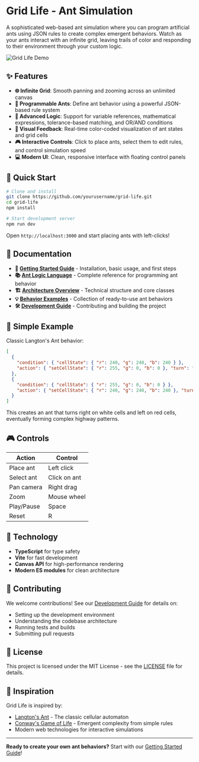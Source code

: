 # Grid Life - Ant Simulation

A sophisticated web-based ant simulation where you can program artificial ants using JSON rules to create complex emergent behaviors. Watch as your ants interact with an infinite grid, leaving trails of color and responding to their environment through your custom logic.

![Grid Life Demo](https://via.placeholder.com/800x400/2d3748/ffffff?text=Grid+Life+Demo)

## ✨ Features

- **🌐 Infinite Grid**: Smooth panning and zooming across an unlimited canvas
- **🤖 Programmable Ants**: Define ant behavior using a powerful JSON-based rule system
- **🧠 Advanced Logic**: Support for variable references, mathematical expressions, tolerance-based matching, and OR/AND conditions
- **🎨 Visual Feedback**: Real-time color-coded visualization of ant states and grid cells
- **🎮 Interactive Controls**: Click to place ants, select them to edit rules, and control simulation speed
- **💻 Modern UI**: Clean, responsive interface with floating control panels

## 🚀 Quick Start

```bash
# Clone and install
git clone https://github.com/yourusername/grid-life.git
cd grid-life
npm install

# Start development server
npm run dev
```

Open `http://localhost:3000` and start placing ants with left-clicks!

## 📖 Documentation

- **🏁 [Getting Started Guide](docs/getting-started.md)** - Installation, basic usage, and first steps
- **📚 [Ant Logic Language](docs/ant-logic-language.md)** - Complete reference for programming ant behavior
- **🏗️ [Architecture Overview](docs/architecture.md)** - Technical structure and core classes
- **💡 [Behavior Examples](docs/examples.md)** - Collection of ready-to-use ant behaviors
- **🛠️ [Development Guide](docs/development.md)** - Contributing and building the project

## 🐜 Simple Example

Classic Langton's Ant behavior:

```json
[
  {
    "condition": { "cellState": { "r": 240, "g": 240, "b": 240 } },
    "action": { "setCellState": { "r": 255, "g": 0, "b": 0 }, "turn": "right", "move": true }
  },
  {
    "condition": { "cellState": { "r": 255, "g": 0, "b": 0 } },
    "action": { "setCellState": { "r": 240, "g": 240, "b": 240 }, "turn": "left", "move": true }
  }
]
```

This creates an ant that turns right on white cells and left on red cells, eventually forming complex highway patterns.

## 🎮 Controls

| Action | Control |
|--------|---------|
| Place ant | Left click |
| Select ant | Click on ant |
| Pan camera | Right drag |
| Zoom | Mouse wheel |
| Play/Pause | Space |
| Reset | R |

## 🔧 Technology

- **TypeScript** for type safety
- **Vite** for fast development
- **Canvas API** for high-performance rendering
- **Modern ES modules** for clean architecture

## 🤝 Contributing

We welcome contributions! See our [Development Guide](docs/development.md) for details on:

- Setting up the development environment
- Understanding the codebase architecture
- Running tests and builds
- Submitting pull requests

## 📄 License

This project is licensed under the MIT License - see the [LICENSE](LICENSE) file for details.

## 🌟 Inspiration

Grid Life is inspired by:
- [Langton's Ant](https://en.wikipedia.org/wiki/Langton%27s_ant) - The classic cellular automaton
- [Conway's Game of Life](https://en.wikipedia.org/wiki/Conway%27s_Game_of_Life) - Emergent complexity from simple rules
- Modern web technologies for interactive simulations

---

**Ready to create your own ant behaviors?** Start with our [Getting Started Guide](docs/getting-started.md)! 